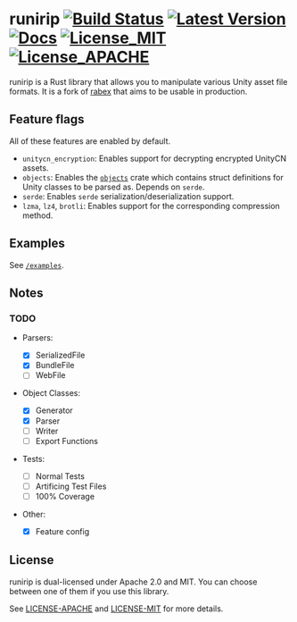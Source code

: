# runirip [![Build Status]][actions] [![Latest Version]][crates.io] [![Docs]][docs.rs] [![License_MIT]][license_mit] [![License_APACHE]][license_apache] 

[Build Status]: https://img.shields.io/github/actions/workflow/status/LeadRDRK/runirip/ci.yml?branch=main
[actions]: https://github.com/LeadRDRK/runirip/actions?query=branch%3Amain
[Latest Version]: https://img.shields.io/crates/v/runirip
[crates.io]: https://crates.io/crates/runirip
[Docs]: https://docs.rs/runirip/badge.svg
[docs.rs]: https://docs.rs/crate/runirip/
[License_MIT]: https://img.shields.io/badge/License-MIT-yellow.svg
[license_mit]: https://raw.githubusercontent.com/LeadRDRK/runirip/main/LICENSE-MIT
[License_APACHE]: https://img.shields.io/badge/License-Apache%202.0-blue.svg
[license_apache]: https://raw.githubusercontent.com/LeadRDRK/runirip/main/LICENSE-APACHE


runirip is a Rust library that allows you to manipulate various Unity asset file formats. It is a fork of [rabex](https://github.com/UniversalGameExtraction/RustyAssetBundleEXtractor) that aims to be usable in production.

## Feature flags

All of these features are enabled by default.
- `unitycn_encryption`: Enables support for decrypting encrypted UnityCN assets.
- `objects`: Enables the [`objects`](https://crates.io/crates/runirip-objects) crate which contains struct definitions for Unity classes to be parsed as. Depends on `serde`.
- `serde`: Enables `serde` serialization/deserialization support.
- `lzma`, `lz4`, `brotli`: Enables support for the corresponding compression method.

## Examples

See [`/examples`](/examples).

## Notes

### TODO

- Parsers:

  - [x] SerializedFile
  - [x] BundleFile
  - [ ] WebFile

- Object Classes:

  - [x] Generator
  - [x] Parser
  - [ ] Writer
  - [ ] Export Functions

- Tests:

  - [ ] Normal Tests
  - [ ] Artificing Test Files
  - [ ] 100% Coverage

- Other:
  - [x] Feature config

## License
runirip is dual-licensed under Apache 2.0 and MIT. You can choose between one of them if you use this library.

See [LICENSE-APACHE](LICENSE-APACHE) and [LICENSE-MIT](LICENSE-MIT) for more details.
